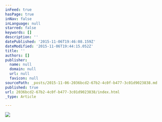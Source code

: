 ```yaml
---
inFeed: true
hasPage: true
inNav: false
inLanguage: null
starred: false
keywords: []
description: ''
datePublished: '2015-11-06T19:46:08.159Z'
dateModified: '2015-11-06T19:44:15.052Z'
title: ''
authors: []
publisher:
  name: null
  domain: null
  url: null
  favicon: null
sourcePath: _posts/2015-11-06-2036bcd2-67b2-4c0f-b477-3c01d9023838.md
published: true
url: 2036bcd2-67b2-4c0f-b477-3c01d9023838/index.html
_type: Article

---
```

![](https://the-grid-user-content.s3-us-west-2.amazonaws.com/2b831582-98df-4e11-b1fe-e5b83aa01b2d.JPG)